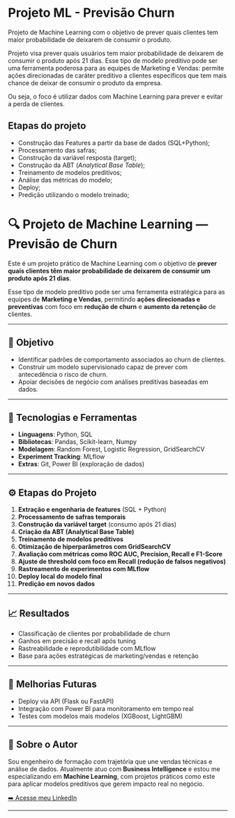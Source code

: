 # Projeto ML - Previsão Churn

Projeto de Machine Learning com o objetivo de prever quais clientes tem maior probabilidade de deixarem de consumir o produto.

Projeto visa prever quais usuários tem maior probabilidade de deixarem de consumir o produto após 21 dias.
Esse tipo de modelo preditivo pode ser uma ferramenta poderosa para as equipes de Marketing e Vendas: permite ações direcionadas de caráter preditivo a clientes específicos que tem mais chance de deixar de consumir o produto da empresa.

Ou seja, o foco é utilizar dados com Machine Learning para prever e evitar a perda de clientes.


## Etapas do projeto
- Construção das Features a partir da base de dados (SQL+Python);
- Processamento das safras;
- Construção da variável resposta (target);
- Construção da ABT (*Analytical Base Table*);
- Treinamento de modelos preditivos;
- Análise das métricas do modelo;
- Deploy;
- Predição utilizando o modelo treinado;


# 🔍 Projeto de Machine Learning — Previsão de Churn

Este é um projeto prático de Machine Learning com o objetivo de **prever quais clientes têm maior probabilidade de deixarem de consumir um produto após 21 dias**.

Esse tipo de modelo preditivo pode ser uma ferramenta estratégica para as equipes de **Marketing e Vendas**, permitindo **ações direcionadas e preventivas** com foco em **redução de churn** e **aumento da retenção** de clientes.

---

## 🎯 Objetivo

- Identificar padrões de comportamento associados ao churn de clientes.
- Construir um modelo supervisionado capaz de prever com antecedência o risco de churn.
- Apoiar decisões de negócio com análises preditivas baseadas em dados.

---

## 🧰 Tecnologias e Ferramentas

- **Linguagens**: Python, SQL  
- **Bibliotecas**: Pandas, Scikit-learn, Numpy
- **Modelagem**: Random Forest, Logistic Regression, GridSearchCV  
- **Experiment Tracking**: MLflow  
- **Extras**: Git, Power BI (exploração de dados)

---

## ⚙️ Etapas do Projeto

1. **Extração e engenharia de features** (SQL + Python)
2. **Processamento de safras temporais**
3. **Construção da variável target** (consumo após 21 dias)
4. **Criação da ABT (Analytical Base Table)**
5. **Treinamento de modelos preditivos**
6. **Otimização de hiperparâmetros com GridSearchCV**
7. **Avaliação com métricas como ROC AUC, Precision, Recall e F1-Score**
8. **Ajuste de threshold com foco em Recall (redução de falsos negativos)**
9. **Rastreamento de experimentos com MLflow**
10. **Deploy local do modelo final**
11. **Predição em novos dados**

---

## 📈 Resultados

- Classificação de clientes por probabilidade de churn
- Ganhos em precisão e recall após tuning
- Rastreabilidade e reprodutibilidade com MLflow
- Base para ações estratégicas de marketing/vendas e retenção

---

## 🚀 Melhorias Futuras

- Deploy via API (Flask ou FastAPI)
- Integração com Power BI para monitoramento em tempo real
- Testes com modelos mais modelos (XGBoost, LightGBM)

---

## 🧠 Sobre o Autor

Sou engenheiro de formação com trajetória que une vendas técnicas e análise de dados. Atualmente atuo com **Business Intelligence** e estou me especializando em **Machine Learning**, com projetos práticos como este para aplicar modelos preditivos que gerem impacto real no negócio.

[➡️ Acesse meu LinkedIn](https://www.linkedin.com/in/leonardo-de-mattos-ramos-252433199/)

---

